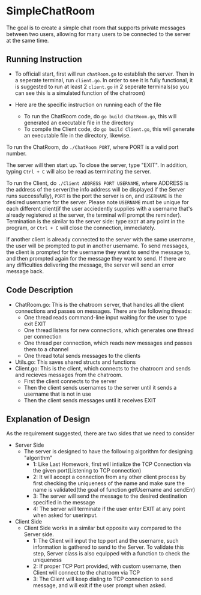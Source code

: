 # SimpleChatRoom
The goal is to create a simple chat room that supports private messages between two users, allowing for many users to be connected to the server at the same time.

## Running Instruction
- To officiall start, first will run ```chatRoom.go``` to establish the server. Then in a seperate terminal, run ```client.go```. In order to see it is fully functional, it is suggested to run at least 2 ```client.go``` in 2 seperate terminals(so you can see this is a simulated function of the chatroom)

- Here are the specific instruction on running each of the file
   - To run the ChatRoom code, do   ```go build ChatRoom.go```, this will generated an executable file in the directory
   - To compile the Client code, do ```go build Client.go```, this will generate an executable file in the directory, likewise.

To run the ChatRoom, do ```./ChatRoom PORT```, where PORT is a valid port number. 

The server will then start up. To close the server, type "EXIT". In addition, typing ```Ctrl + C``` will also be read as terminating the server. 

To run the Client, do ```./Client ADDRESS PORT USERNAME```, where ADDRESS is the address of the server(the info address will be displayed if the Server runs successfully),  ```PORT``` is the port the server is on, and ```USERNAME``` is the desired username for the server. Please note ```USERNAME``` must be unique for each different client(if the user acciedently supplies with a username that's already registered at the server, the terminal will prompt the reminder). Termination is the similar to the server side: type ```EXIT``` at any point in the program, or ```Ctrl + C``` will close the connection, immediately. 

If another client is already connected to the server with the same username, the user will be prompted to put in another username. To send messages, the client is prompted for the username they want to send the message to, and then prompted again for the message they want to send. If there are any difficulties delivering the message, the server will send an error message back.

## Code Description
- ChatRoom.go: This is the chatroom server, that handles all the client connections and passes on messages. There are the following threads:
  - One thread reads command-line input waiting for the user to type exit EXIT
  - One thread listens for new connections, which generates one thread per connection
  - One thread per connection, which reads new messages and passes them to a channel
  - One thread total sends messages to the clients
- Utils.go: This saves shared structs and functions
- Client.go: This is the client, which connects to the chatroom and sends and recieves messages from the chatroom.
  - First the client connects to the server
  - Then the client sends usernames to the server until it sends a username that is not in use
  - Then the client sends messages until it receives EXIT

## Explanation of Design
As the requirement suggested, there are two sides that we need to consider 
- Server Side
   - The server is designed to have the following algorithm for designing "algorithm"
      - 1: Like Last Homework, first will intialize the TCP Connection via the given port(Listening to TCP connection)
      - 2: It will accept a connection from any other client process by first checking the uniqueness of the name and make sure the name is validated(the goal of function getUsername and sendErr)
      - 3: The server will send the message to the desired destination specified in the message 
      - 4: The server will terminate if the user enter EXIT at any point when asked for userinput. 
- Client Side
    - Client Side works in a similar but opposite way compared to the Server side.
       - 1: The Client will input the tcp port and the username, such information is gathered to send to the Server. To validate this step, Server class is also equipped with a function to check the uniqueness
       - 2: If proper TCP Port provided, with custom username, then Client will connect to the chatroom via TCP
       - 3: The Client will keep dialing to TCP connection to send message, and will exit if the user prompt when asked.
       
